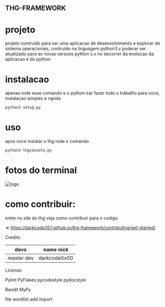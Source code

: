 ## THG-FRAMEWORK
# projeto
projeto  contruido para ser uma aplicacao de desenvolvimento e explorar de sistema  operacionais, contruido na linguagem python3.x poderar ser atualizado para as novas 
versoes python x.x no decorrer da evolucao da aplicacao e do python 

# instalacao
apenas rode esse comando e o python irar fazer todo o trabalho para voce, instalacao simples e rapida
```python
python3 setup.py
```
# uso
apos voce instalar o thg rode o comando
```python
python3 thgconsole.py
```

# fotos do terminal
![logo](https://github.com/darkcode357/thg-framework/blob/master/fotos/thg.png)

# como contribuir:
entre no  site do thg veja como contribuir para o codigo

=> https://darkcode357.github.io/thg-framework/contributing/get-started/

Credits:

| devs          | name nick     |
| ------------- |:-------------:|
| master dev    | darkcode0x00  |

License:

Pylint
PyFlakes
pycodestyle
pydocstyle

Bandit
MyPy



file wordlist add import 